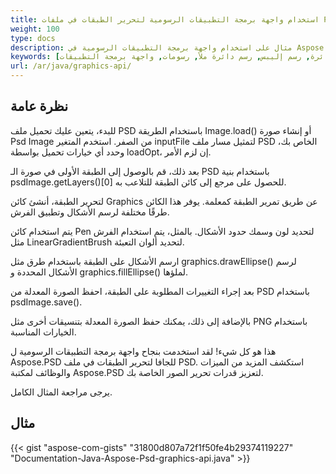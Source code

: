 ```yaml
---
title: استخدام واجهة برمجة التطبيقات الرسومية لتحرير الطبقات في ملفات PSD
weight: 100
type: docs
description: مثال على استخدام واجهة برمجة التطبيقات الرسومية في Aspose.PSD للجافا
keywords: [تحديث الطبقة, رسم دائرة, رسم إليبس, رسم دائرة ملأ, رسومات, واجهة برمجة التطبيقات PSD, جافا, عينة الكود]
url: /ar/java/graphics-api/
---
```


## **نظرة عامة**
للبدء، يتعين عليك تحميل ملف PSD باستخدام الطريقة Image.load() أو إنشاء صورة Psd Image من الصفر. استخدم المتغير inputFile لتمثيل مسار ملف PSD الخاص بك، وحدد أي خيارات تحميل بواسطة loadOpt، إن لزم الأمر.

بعد ذلك، قم بالوصول إلى الطبقة الأولى في صورة الـ PSD باستخدام بنية psdImage.getLayers()[0] للحصول على مرجع إلى كائن الطبقة للتلاعب به.

لتحرير الطبقة، أنشئ كائن Graphics عن طريق تمرير الطبقة كمعلمة. يوفر هذا الكائن طرقًا مختلفة لرسم الأشكال وتطبيق الفرش.

يتم استخدام كائن Pen لتحديد لون وسمك حدود الأشكال. بالمثل، يتم استخدام الفرش مثل LinearGradientBrush لتحديد ألوان التعبئة.

ارسم الأشكال على الطبقة باستخدام طرق مثل graphics.drawEllipse() لرسم الأشكال المحددة و graphics.fillEllipse() لملؤها.

بعد إجراء التغييرات المطلوبة على الطبقة، احفظ الصورة المعدلة من PSD باستخدام psdImage.save().

بالإضافة إلى ذلك، يمكنك حفظ الصورة المعدلة بتنسيقات أخرى مثل PNG باستخدام الخيارات المناسبة.

هذا هو كل شيء! لقد استخدمت بنجاح واجهة برمجة التطبيقات الرسومية ل Aspose.PSD للجافا لتحرير الطبقات في ملف PSD. استكشف المزيد من الميزات والوظائف لمكتبة Aspose.PSD لتعزيز قدرات تحرير الصور الخاصة بك.

يرجى مراجعة المثال الكامل.

## **مثال**
{{< gist "aspose-com-gists" "31800d807a72f1f50fe4b29374119227" "Documentation-Java-Aspose-Psd-graphics-api.java" >}}